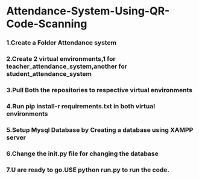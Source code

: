 # Attendance-System-Using-QR-Code-Scanning
### 1.Create a Folder Attendance system
### 2.Create 2 virtual environments,1 for teacher_attendance_system,another for student_attendance_system
### 3.Pull Both the repositories to respective virtual environments
### 4.Run pip install-r requirements.txt in both virtual environments
### 5.Setup Mysql Database by Creating a database using XAMPP server
### 6.Change the __init__.py file for changing the database
### 7.U are ready to go.USE python run.py to run the code.

